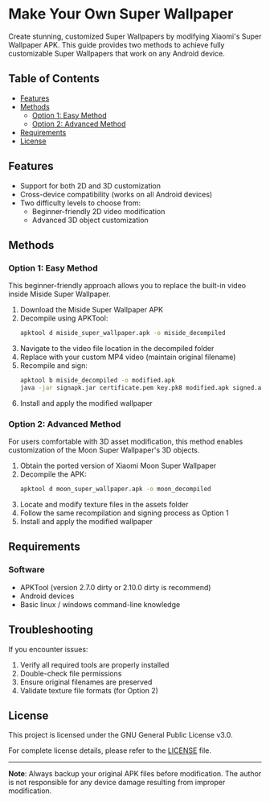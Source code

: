 # Make Your Own Super Wallpaper

Create stunning, customized Super Wallpapers by modifying Xiaomi's Super Wallpaper APK. This guide provides two methods to achieve fully customizable Super Wallpapers that work on any Android device.

## Table of Contents

- [Features](#features)
- [Methods](#methods)
  - [Option 1: Easy Method](#option-1-easy-method)
  - [Option 2: Advanced Method](#option-2-advanced-method)
- [Requirements](#requirements)
- [License](#license)

## Features

- Support for both 2D and 3D customization
- Cross-device compatibility (works on all Android devices)
- Two difficulty levels to choose from:
  - Beginner-friendly 2D video modification
  - Advanced 3D object customization

## Methods

### Option 1: Easy Method

This beginner-friendly approach allows you to replace the built-in video inside Miside Super Wallpaper.

1. Download the Miside Super Wallpaper APK
2. Decompile using APKTool:
   ```bash
   apktool d miside_super_wallpaper.apk -o miside_decompiled
   ```
3. Navigate to the video file location in the decompiled folder
4. Replace with your custom MP4 video (maintain original filename)
5. Recompile and sign:
   ```bash
   apktool b miside_decompiled -o modified.apk
   java -jar signapk.jar certificate.pem key.pk8 modified.apk signed.apk
   ```
6. Install and apply the modified wallpaper

### Option 2: Advanced Method

For users comfortable with 3D asset modification, this method enables customization of the Moon Super Wallpaper's 3D objects.

1. Obtain the ported version of Xiaomi Moon Super Wallpaper
2. Decompile the APK:
   ```bash
   apktool d moon_super_wallpaper.apk -o moon_decompiled
   ```
3. Locate and modify texture files in the assets folder
4. Follow the same recompilation and signing process as Option 1
5. Install and apply the modified wallpaper

## Requirements

### Software
- APKTool (version 2.7.0 dirty or 2.10.0 dirty is recommend)
- Android devices
- Basic linux / windows command-line knowledge

## Troubleshooting

If you encounter issues:

1. Verify all required tools are properly installed
2. Double-check file permissions
3. Ensure original filenames are preserved
4. Validate texture file formats (for Option 2)

## License

This project is licensed under the GNU General Public License v3.0.

For complete license details, please refer to the [LICENSE](https://www.gnu.org/licenses/gpl-3.0.html) file.

---

**Note**: Always backup your original APK files before modification. The author is not responsible for any device damage resulting from improper modification. 